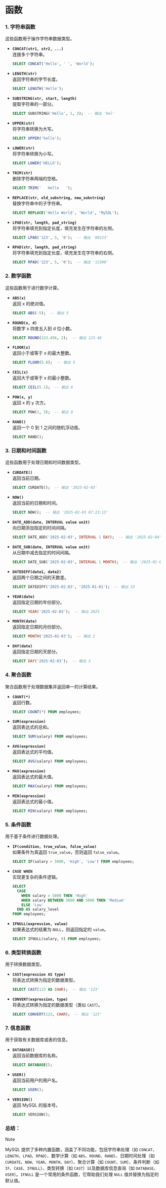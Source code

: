 # 函数

### 1. **字符串函数**
   这些函数用于操作字符串数据类型。

   - **`CONCAT(str1, str2, ...)`**  
     连接多个字符串。
     ```sql
     SELECT CONCAT('Hello', ' ', 'World');
     ```

   - **`LENGTH(str)`**  
     返回字符串的字节长度。
     ```sql
     SELECT LENGTH('Hello');
     ```

   - **`SUBSTRING(str, start, length)`**  
     提取字符串的一部分。
     ```sql
     SELECT SUBSTRING('Hello', 1, 3);  -- 输出 'Hel'
     ```

   - **`UPPER(str)`**  
     将字符串转换为大写。
     ```sql
     SELECT UPPER('hello');
     ```

   - **`LOWER(str)`**  
     将字符串转换为小写。
     ```sql
     SELECT LOWER('HELLO');
     ```

   - **`TRIM(str)`**  
     删除字符串两端的空格。
     ```sql
     SELECT TRIM('   Hello   ');
     ```

   - **`REPLACE(str, old_substring, new_substring)`**  
     替换字符串中的子字符串。
     ```sql
     SELECT REPLACE('Hello World', 'World', 'MySQL');
     ```

   - **`LPAD(str, length, pad_string)`**  
     将字符串填充到指定长度，填充发生在字符串的左侧。
     ```sql
     SELECT LPAD('123', 5, '0');  -- 输出 '00123'
     ```

   - **`RPAD(str, length, pad_string)`**  
     将字符串填充到指定长度，填充发生在字符串的右侧。
     ```sql
     SELECT RPAD('123', 5, '0');  -- 输出 '12300'
     ```

### 2. **数学函数**
   这些函数用于进行数学计算。

   - **`ABS(x)`**  
     返回 x 的绝对值。
     ```sql
     SELECT ABS(-5);  -- 输出 5
     ```

   - **`ROUND(x, d)`**  
     将数字 x 四舍五入到 d 位小数。
     ```sql
     SELECT ROUND(123.456, 2);  -- 输出 123.46
     ```

   - **`FLOOR(x)`**  
     返回小于或等于 x 的最大整数。
     ```sql
     SELECT FLOOR(5.8);  -- 输出 5
     ```

   - **`CEIL(x)`**  
     返回大于或等于 x 的最小整数。
     ```sql
     SELECT CEIL(5.1);  -- 输出 6
     ```

   - **`POW(x, y)`**  
     返回 x 的 y 次方。
     ```sql
     SELECT POW(2, 3);  -- 输出 8
     ```

   - **`RAND()`**  
     返回一个 0 到 1 之间的随机浮动值。
     ```sql
     SELECT RAND();
     ```

### 3. **日期和时间函数**
   这些函数用于处理日期和时间数据类型。

   - **`CURDATE()`**  
     返回当前日期。
     ```sql
     SELECT CURDATE();  -- 输出 '2025-02-03'
     ```

   - **`NOW()`**  
     返回当前的日期和时间。
     ```sql
     SELECT NOW();  -- 输出 '2025-02-03 07:23:13'
     ```

   - **`DATE_ADD(date, INTERVAL value unit)`**  
     向日期添加指定的时间间隔。
     ```sql
     SELECT DATE_ADD('2025-02-03', INTERVAL 1 DAY);  -- 输出 '2025-02-04'
     ```

   - **`DATE_SUB(date, INTERVAL value unit)`**  
     从日期中减去指定的时间间隔。
     ```sql
     SELECT DATE_SUB('2025-02-03', INTERVAL 1 MONTH);  -- 输出 '2025-01-03'
     ```

   - **`DATEDIFF(date1, date2)`**  
     返回两个日期之间的天数差。
     ```sql
     SELECT DATEDIFF('2025-02-03', '2025-01-01');  -- 输出 33
     ```

   - **`YEAR(date)`**  
     返回指定日期的年份部分。
     ```sql
     SELECT YEAR('2025-02-03');  -- 输出 2025
     ```

   - **`MONTH(date)`**  
     返回指定日期的月份部分。
     ```sql
     SELECT MONTH('2025-02-03');  -- 输出 2
     ```

   - **`DAY(date)`**  
     返回指定日期的天部分。
     ```sql
     SELECT DAY('2025-02-03');  -- 输出 3
     ```

### 4. **聚合函数**
   聚合函数用于处理数据集并返回单一的计算结果。

   - **`COUNT(*)`**  
     返回行数。
     ```sql
     SELECT COUNT(*) FROM employees;
     ```

   - **`SUM(expression)`**  
     返回表达式的总和。
     ```sql
     SELECT SUM(salary) FROM employees;
     ```

   - **`AVG(expression)`**  
     返回表达式的平均值。
     ```sql
     SELECT AVG(salary) FROM employees;
     ```

   - **`MAX(expression)`**  
     返回表达式的最大值。
     ```sql
     SELECT MAX(salary) FROM employees;
     ```

   - **`MIN(expression)`**  
     返回表达式的最小值。
     ```sql
     SELECT MIN(salary) FROM employees;
     ```

### 5. **条件函数**
   用于基于条件进行数据处理。

   - **`IF(condition, true_value, false_value)`**  
     如果条件为真返回 `true_value`，否则返回 `false_value`。
     ```sql
     SELECT IF(salary > 5000, 'High', 'Low') FROM employees;
     ```

   - **`CASE WHEN`**  
     实现更复杂的条件逻辑。
     ```sql
     SELECT 
       CASE 
         WHEN salary > 5000 THEN 'High'
         WHEN salary BETWEEN 3000 AND 5000 THEN 'Medium'
         ELSE 'Low'
       END AS salary_level
     FROM employees;
     ```

   - **`IFNULL(expression, value)`**  
     如果表达式的结果为 `NULL`，则返回指定的 `value`。
     ```sql
     SELECT IFNULL(salary, 0) FROM employees;
     ```

### 6. **类型转换函数**
   用于转换数据类型。

   - **`CAST(expression AS type)`**  
     将表达式转换为指定的数据类型。
     ```sql
     SELECT CAST(123 AS CHAR);  -- 输出 '123'
     ```

   - **`CONVERT(expression, type)`**  
     将表达式转换为指定的数据类型（类似 `CAST`）。
     ```sql
     SELECT CONVERT(123, CHAR);  -- 输出 '123'
     ```

### 7. **信息函数**
   用于获取有关数据库或表的信息。

   - **`DATABASE()`**  
     返回当前数据库的名称。
     ```sql
     SELECT DATABASE();
     ```

   - **`USER()`**  
     返回当前用户的用户名。
     ```sql
     SELECT USER();
     ```

   - **`VERSION()`**  
     返回 MySQL 的版本号。
     ```sql
     SELECT VERSION();
     ```

### 总结：
> [!note]
>
> MySQL 提供了多种内置函数，涵盖了不同功能，包括字符串处理（如 `CONCAT`、`LENGTH`、`LPAD`、`RPAD`）、数学计算（如 `ABS`、`ROUND`、`RAND`）、日期时间处理（如 `CURDATE`、`NOW`、`YEAR`、`MONTH`、`DAY`）、聚合计算（如 `COUNT`、`SUM`）、条件判断（如 `IF`、`CASE`、`IFNULL`）、类型转换（如 `CAST`）以及数据库信息查询（如 `DATABASE`、`USER`）。`IFNULL` 是一个常用的条件函数，它帮助我们处理 `NULL` 值并替换为指定的默认值。